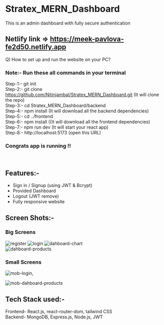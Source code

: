 # Stratex_MERN_Dashboard
This is an admin dashboard with fully secure authentication

## Netlify link => https://meek-pavlova-fe2d50.netlify.app

Q) How to set up and run the website on your PC?
<br/>
### Note:- Run these all commands in your terminal
Step-1:- git init
   <br/>
   Step-2:- git clone https://github.com/Nitinjambal/Stratex_MERN_Dashboard.git   (It will clone the repo)
   <br/>
   Step-3:- cd Stratex_MERN_Dashboard/backend 
   <br/>
   Step-4:- npm install (It will download all the backend dependencies)
     <br/>
   Step-5:- cd ../frontend
    <br/>
    Step-6:- npm install ((It will download all the frontend dependencies)
    <br/>
    Step-7:- npm run dev (It will start your react app)
     <br/>
     Step-8:-  http://localhost:5173 (open this URL)
    <br/>
  ### Congrats app is running !!

  <br/>
 
## Features:-
 * Sign in / Signup (using JWT & Bcrypt)
 * Provided Dashboard
 * Logout (JWT remove)
 * Fully responsive website


## Screen Shots:-
### Big Screens
![register](https://github.com/Nitinjambal/Stratex_MERN_Dashboard/assets/107460950/5236824b-95ac-4d54-a532-32e0c5bf34dd)
![login](https://github.com/Nitinjambal/Stratex_MERN_Dashboard/assets/107460950/1416ca2f-530a-423a-baf3-e77436b0e2d4)
![dahboard-chart](https://github.com/Nitinjambal/Stratex_MERN_Dashboard/assets/107460950/9d33a618-852d-40ce-a43b-a7636e532f7a)  
![dahboard-products](https://github.com/Nitinjambal/Stratex_MERN_Dashboard/assets/107460950/b7727e69-260a-4e39-9020-cfb0a29375a4)

### Small Screens
![mob-login](https://github.com/Nitinjambal/Stratex_MERN_Dashboard/assets/107460950/f99ea83b-0f1e-4b28-b46a-eb2258027c94), 

![mob-dahboard-products](https://github.com/Nitinjambal/Stratex_MERN_Dashboard/assets/107460950/ab969cf4-9479-4f0a-b94c-93d53df9d12e)


## Tech Stack used:-
Frontend- React.js, react-router-dom, tailwind CSS 
<br/>
Backend- MongoDB, Express.js, Node.js, JWT
